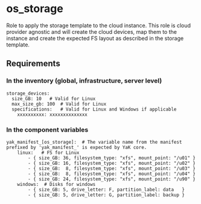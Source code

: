# os_storage

Role to apply the storage template to the cloud instance.
This role is cloud provider agnostic and will create the cloud devices, map them to the
instance and create the expected FS layout as described in the storage template.

## Requirements

### In the inventory (global, infrastructure, server level)

```
storage_devices:
  size_GB: 10   # Valid for Linux
  max_size_gb: 100  # Valid for Linux
  specifications:   # Valid for Linux and Windows if applicable
    xxxxxxxxxx: xxxxxxxxxxxxxx
```

### In the component variables

```
yak_manifest_[os_storage]:  # The variable name from the manifest prefixed by 'yak_manifest_' is expected by YaK core.
    linux:   # FS for Linux
        - { size_GB: 36, filesystem_type: "xfs", mount_point: "/u01" }
        - { size_GB: 16, filesystem_type: "xfs", mount_point: "/u02" }
        - { size_GB:  8, filesystem_type: "xfs", mount_point: "/u03" }
        - { size_GB:  8, filesystem_type: "xfs", mount_point: "/u04" }
        - { size_GB: 24, filesystem_type: "xfs", mount_point: "/u90" }
    windows:  # Disks for windows
        - { size_GB: 5, drive_letter: F, partition_label: data   }
        - { size_GB: 5, drive_letter: G, partition_label: backup }
```

